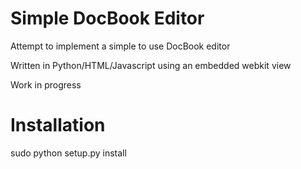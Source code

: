 Simple DocBook Editor
=====================

Attempt to implement a simple to use DocBook editor

Written in Python/HTML/Javascript using an embedded webkit view

Work in progress

Installation
============

sudo python setup.py install
